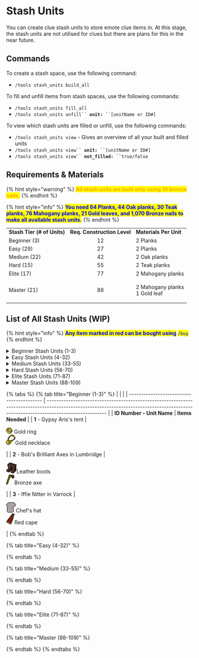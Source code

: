 # Stash Units

You can create clue stash units to store emote clue items in. At this stage, the stash units are not utilised for clues but there are plans for this in the near future.

## Commands

To create a stash space, use the following command:

* `/tools stash_units build_all`

To fill and unfill items from stash spaces, use the following commands:

* `/tools stash_units fill_all`
* `/tools stash_units unfill`` `**`unit:`**` ``[unitName or ID#]`

To view which stash units are filled or unfill, use the following commands:

* `/tools stash_units view` - Gives an overview of all your built and filled units
* `/tools stash_units view`` `**`unit:`**` ``[unitName or ID#]`
* `/tools stash_units view`` `**`not_filled:`**` ``true/false`

## Requirements & Materials

{% hint style="warning" %}
<mark style="color:orange;">**All stash units are built only using 10 bronze nails.**</mark>
{% endhint %}

{% hint style="info" %}
<mark style="color:blue;">**You need 64 Planks, 44 Oak planks, 30 Teak planks, 76 Mahogany planks, 21 Gold leaves, and 1,070 Bronze nails to make all available stash units.**</mark>
{% endhint %}

|                             |                             |                                         |
| --------------------------- | :-------------------------: | --------------------------------------- |
| **Stash Tier (# of Units)** | **Req. Construction Level** | **Materials Per Unit**                  |
| Beginner (3)                |              12             | 2 Planks                                |
| Easy (29)                   |              27             | 2 Planks                                |
| Medium (22)                 |              42             | 2 Oak planks                            |
| Hard (15)                   |              55             | 2 Teak planks                           |
| Elite (17)                  |              77             | 2 Mahogany planks                       |
| Master (21)                 |              88             | <p>2 Mahogany planks<br>1 Gold leaf</p> |

## List of All Stash Units (WIP)

{% hint style="info" %}
<mark style="color:blue;">**Any item marked in red can be bought using**</mark> <mark style="color:blue;"></mark><mark style="color:blue;">`/buy`</mark>
{% endhint %}

<details>

<summary>Beginner Stash Units (1-3)</summary>

### ID 1 - Gypsy Aris's tent

* <img src="../../.gitbook/assets/Gold_ring.png" alt="" data-size="line"> Gold ring + <img src="../../.gitbook/assets/Gold_necklace.png" alt="" data-size="line"> Gold necklace

### ID 2 - Bob's Brilliant Axes in Lumbridge

* <img src="../../.gitbook/assets/Leather_boots.png" alt="" data-size="line"> Leather boots + <img src="../../.gitbook/assets/Bronze_axe.png" alt="" data-size="line"> Bronze axe

### ID 3 - Iffie Nitter in Varrock

* <img src="../../.gitbook/assets/Chef&#x27;s_hat.png" alt="" data-size="line"> Chef's hat + <img src="../../.gitbook/assets/Red_cape.png" alt="" data-size="line"> <mark style="color:red;">Red cape</mark>

</details>

<details>

<summary>Easy Stash Units (4-32)</summary>

### **ID 4 - Near a shed in Lumbridge Swamp**

* <img src="../../.gitbook/assets/Bronze_dagger.png" alt="" data-size="line"> Bronze dagger + <img src="../../.gitbook/assets/Iron_full_helm.png" alt="" data-size="line"> Iron full helm + <img src="../../.gitbook/assets/Gold_ring.png" alt="" data-size="line"> Gold ring

### **ID 5 - Draynor Village market**

* <img src="../../.gitbook/assets/Studded_chaps.png" alt="" data-size="line"> Studded chaps + <img src="../../.gitbook/assets/Iron_kiteshield.png" alt="" data-size="line"> Iron kiteshield + <img src="../../.gitbook/assets/Steel_longsword.png" alt="" data-size="line"> Steel longsword

### ID 6 - Outside the Legends' Guild gates

* <img src="../../.gitbook/assets/Iron_platelegs.png" alt="" data-size="line"> Iron platelegs + <img src="../../.gitbook/assets/Emerald_amulet.png" alt="" data-size="line"> Emerald amulet + <img src="../../.gitbook/assets/Oak_longbow.png" alt="" data-size="line"> Oak longbow

</details>

<details>

<summary>Medium Stash Units (33-55)</summary>



</details>

<details>

<summary>Hard Stash Units (56-70)</summary>



</details>

<details>

<summary>Elite Stash Units (71-87)</summary>



</details>

<details>

<summary>Master Stash Units (88-109)</summary>



</details>

{% tabs %}
{% tab title="Beginner (1-3)" %}
|                                           |                                                                                                                                                                                       |
| ----------------------------------------- | ------------------------------------------------------------------------------------------------------------------------------------------------------------------------------------- |
| **ID Number - Unit Name**                 | **Items Needed**                                                                                                                                                                      |
| **1** - Gypsy Aris's tent                 | <p><img src="../../.gitbook/assets/Gold_ring.png" alt=""> Gold ring<br><img src="../../.gitbook/assets/Gold_necklace.png" alt="" data-size="line">Gold necklace</p>                   |
| **2** - Bob's Brilliant Axes in Lumbridge | <p><img src="../../.gitbook/assets/Leather_boots.png" alt="" data-size="line">Leather boots<br><img src="../../.gitbook/assets/Bronze_axe.png" alt="" data-size="line">Bronze axe</p> |
| **3** - Iffie Nitter in Varrock           | <p><img src="../../.gitbook/assets/Chef&#x27;s_hat.png" alt="" data-size="line">Chef's hat<br><img src="../../.gitbook/assets/Red_cape.png" alt="" data-size="line">Red cape</p>      |
{% endtab %}

{% tab title="Easy (4-32)" %}

{% endtab %}

{% tab title="Medium (33-55)" %}

{% endtab %}

{% tab title="Hard (56-70)" %}

{% endtab %}

{% tab title="Elite (71-87)" %}

{% endtab %}

{% tab title="Master (88-109)" %}

{% endtab %}
{% endtabs %}
